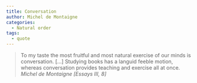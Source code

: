 ```yaml
---
title: Conversation
author: Michel de Montaigne
categories:
  - Natural order
tags:
  - quote
---
```


> To my taste the most fruitful and most natural exercise of our minds is conversation. [...] Studying books has a languid feeble motion, whereas conversation provides teaching and exercise all at once.
> <cite>Michel de Montaigne [Essays III, 8]</cite>
